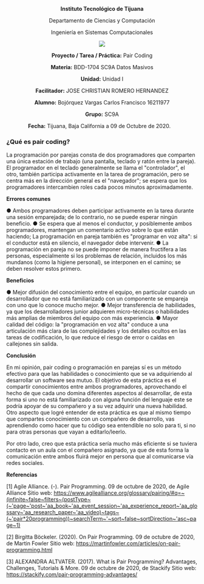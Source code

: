 <div align="center">

**Instituto Tecnológico de Tijuana**

Departamento de Ciencias y Computación

Ingeniería en Sistemas Computacionales
 
 [![](https://upload.wikimedia.org/wikipedia/commons/2/2e/ITT.jpg)](https://upload.wikimedia.org/wikipedia/commons/2/2e/ITT.jpg)

**Proyecto / Tarea / Práctica:**
Pair Coding

**Materia:**
BDD-1704 SC9A Datos Masivos

**Unidad:**
Unidad I

**Facilitador:**
JOSE CHRISTIAN ROMERO HERNANDEZ

**Alumno:**
Bojórquez Vargas Carlos Francisco
16211977

**Grupo:**
SC9A

**Fecha:**
Tijuana, Baja California a 09 de Octubre de 2020. 
</div>


### ¿Qué es pair coding?

La programación por parejas consta de dos programadores que comparten una única estación de trabajo (una pantalla, teclado y ratón entre la pareja). El programador en el teclado generalmente se llama el "controlador", el otro, también participa activamente en la tarea de programación, pero se centra más en la dirección general es el "navegador"; se espera que los programadores intercambien roles cada pocos minutos aproximadamente.

**Errores comunes**

●	Ambos programadores deben participar activamente en la tarea durante una sesión emparejada; de lo contrario, no se puede esperar ningún beneficio.
●	Se espera que al menos el conductor, y posiblemente ambos programadores, mantengan un comentario activo sobre lo que están haciendo; La programación en pareja también es "programar en voz alta": si el conductor está en silencio, el navegador debe intervenir.
●	La programación en pareja no se puede imponer de manera fructífera a las personas, especialmente si los problemas de relación, incluidos los más mundanos (como la higiene personal), se interponen en el camino; se deben resolver estos primero.

**Beneficios**

●	Mejor difusión del conocimiento entre el equipo, en particular cuando un desarrollador que no está familiarizado con un componente se empareja con uno que lo conoce mucho mejor.
●	Mejor transferencia de habilidades, ya que los desarrolladores junior adquieren micro-técnicas o habilidades más amplias de miembros del equipo con más experiencia.
●	Mayor calidad del código: la "programación en voz alta" conduce a una articulación más clara de las complejidades y los detalles ocultos en las tareas de codificación, lo que reduce el riesgo de error o caídas en callejones sin salida.

**Conclusión**

En mi opinión, pair coding o programación en parejas sí es un método efectivo para que las habilidades o conocimiento que se va adquiriendo al desarrollar un software sea mutuo. El objetivo de esta práctica es el compartir conocimientos entre ambos programadores, aprovechando el hecho de que cada uno domina diferentes aspectos al desarrollar, de esta forma si uno no está familiarizado con alguna función del lenguaje este se podría apoyar de su compañero y a su vez adquirir una nueva habilidad. Otro aspecto que logré entender de esta práctica es que al mismo tiempo que compartes conocimiento con un compañero de desarrollo, vas aprendiendo como hacer que tu código sea entendible no solo para ti, si no para otras personas que vayan a editarlo/leerlo.

Por otro lado, creo que esta práctica sería mucho más eficiente si se tuviera contacto en un aula con el compañero asignado, ya que de esta forma la comunicación entre ambos fluirá mejor en persona que al comunicarse vía redes sociales.

**Referencias**

[1] Agile Alliance. (-). Pair Programming. 09 de octubre de 2020, de Agile Alliance Sitio web: https://www.agilealliance.org/glossary/pairing/#q=~(infinite~false~filters~(postType~(~'page~'post~'aa_book~'aa_event_session~'aa_experience_report~'aa_glossary~'aa_research_paper~'aa_video)~tags~(~'pair*20programming))~searchTerm~'~sort~false~sortDirection~'asc~page~1)

[2] Birgitta Böckeler. (2020). On Pair Programming. 09 de octubre de 2020, de Martin Fowler Sitio web: https://martinfowler.com/articles/on-pair-programming.html

[3] ALEXANDRA ALTVATER. (2017). What is Pair Programming? Advantages, Challenges, Tutorials & More. 09 de octubre de 2020, de Stackify Sitio web: https://stackify.com/pair-programming-advantages/
